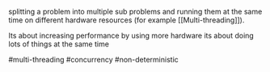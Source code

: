 splitting a problem into multiple sub problems and running them at the same time on different hardware resources (for example [[Multi-threading]]).

Its about increasing performance by using more hardware
its about doing lots of things at the same time

#multi-threading
#concurrency 
#non-deterministic